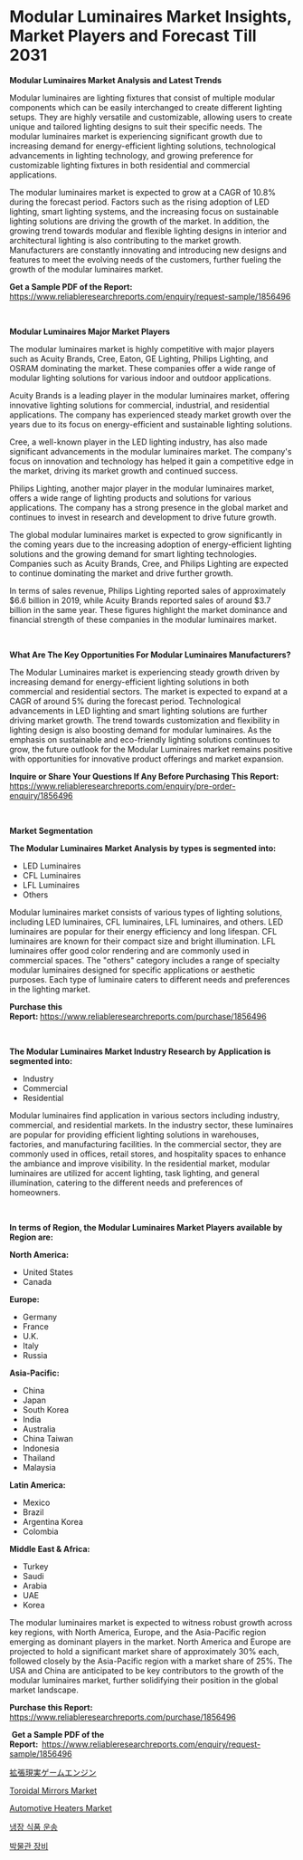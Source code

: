 <p><h1>Modular Luminaires Market Insights, Market Players and Forecast Till 2031</h1></p><p><strong>Modular Luminaires Market Analysis and Latest Trends</strong></p>
<p><p>Modular luminaires are lighting fixtures that consist of multiple modular components which can be easily interchanged to create different lighting setups. They are highly versatile and customizable, allowing users to create unique and tailored lighting designs to suit their specific needs. The modular luminaires market is experiencing significant growth due to increasing demand for energy-efficient lighting solutions, technological advancements in lighting technology, and growing preference for customizable lighting fixtures in both residential and commercial applications.</p><p>The modular luminaires market is expected to grow at a CAGR of 10.8% during the forecast period. Factors such as the rising adoption of LED lighting, smart lighting systems, and the increasing focus on sustainable lighting solutions are driving the growth of the market. In addition, the growing trend towards modular and flexible lighting designs in interior and architectural lighting is also contributing to the market growth. Manufacturers are constantly innovating and introducing new designs and features to meet the evolving needs of the customers, further fueling the growth of the modular luminaires market.</p></p>
<p><strong>Get a Sample PDF of the Report:&nbsp;</strong> <a href="https://www.reliableresearchreports.com/enquiry/request-sample/1856496">https://www.reliableresearchreports.com/enquiry/request-sample/1856496</a></p>
<p>&nbsp;</p>
<p><strong>Modular Luminaires Major Market Players</strong></p>
<p><p>The modular luminaires market is highly competitive with major players such as Acuity Brands, Cree, Eaton, GE Lighting, Philips Lighting, and OSRAM dominating the market. These companies offer a wide range of modular lighting solutions for various indoor and outdoor applications.</p><p>Acuity Brands is a leading player in the modular luminaires market, offering innovative lighting solutions for commercial, industrial, and residential applications. The company has experienced steady market growth over the years due to its focus on energy-efficient and sustainable lighting solutions.</p><p>Cree, a well-known player in the LED lighting industry, has also made significant advancements in the modular luminaires market. The company's focus on innovation and technology has helped it gain a competitive edge in the market, driving its market growth and continued success.</p><p>Philips Lighting, another major player in the modular luminaires market, offers a wide range of lighting products and solutions for various applications. The company has a strong presence in the global market and continues to invest in research and development to drive future growth.</p><p>The global modular luminaires market is expected to grow significantly in the coming years due to the increasing adoption of energy-efficient lighting solutions and the growing demand for smart lighting technologies. Companies such as Acuity Brands, Cree, and Philips Lighting are expected to continue dominating the market and drive further growth.</p><p>In terms of sales revenue, Philips Lighting reported sales of approximately $6.6 billion in 2019, while Acuity Brands reported sales of around $3.7 billion in the same year. These figures highlight the market dominance and financial strength of these companies in the modular luminaires market.</p></p>
<p>&nbsp;</p>
<p><strong>What Are The Key Opportunities For Modular Luminaires Manufacturers?</strong></p>
<p><p>The Modular Luminaires market is experiencing steady growth driven by increasing demand for energy-efficient lighting solutions in both commercial and residential sectors. The market is expected to expand at a CAGR of around 5% during the forecast period. Technological advancements in LED lighting and smart lighting solutions are further driving market growth. The trend towards customization and flexibility in lighting design is also boosting demand for modular luminaires. As the emphasis on sustainable and eco-friendly lighting solutions continues to grow, the future outlook for the Modular Luminaires market remains positive with opportunities for innovative product offerings and market expansion.</p></p>
<p><strong>Inquire or Share Your Questions If Any Before Purchasing This Report:</strong> <a href="https://www.reliableresearchreports.com/enquiry/pre-order-enquiry/1856496">https://www.reliableresearchreports.com/enquiry/pre-order-enquiry/1856496</a></p>
<p>&nbsp;</p>
<p><strong>Market Segmentation</strong></p>
<p><strong>The Modular Luminaires Market Analysis by types is segmented into:</strong></p>
<p><ul><li>LED Luminaires</li><li>CFL Luminaires</li><li>LFL Luminaires</li><li>Others</li></ul></p>
<p><p>Modular luminaires market consists of various types of lighting solutions, including LED luminaires, CFL luminaires, LFL luminaires, and others. LED luminaires are popular for their energy efficiency and long lifespan. CFL luminaires are known for their compact size and bright illumination. LFL luminaires offer good color rendering and are commonly used in commercial spaces. The "others" category includes a range of specialty modular luminaires designed for specific applications or aesthetic purposes. Each type of luminaire caters to different needs and preferences in the lighting market.</p></p>
<p><strong>Purchase this Report:&nbsp;</strong><a href="https://www.reliableresearchreports.com/purchase/1856496">https://www.reliableresearchreports.com/purchase/1856496</a></p>
<p>&nbsp;</p>
<p><strong>The Modular Luminaires Market Industry Research by Application is segmented into:</strong></p>
<p><ul><li>Industry</li><li>Commercial</li><li>Residential</li></ul></p>
<p><p>Modular luminaires find application in various sectors including industry, commercial, and residential markets. In the industry sector, these luminaires are popular for providing efficient lighting solutions in warehouses, factories, and manufacturing facilities. In the commercial sector, they are commonly used in offices, retail stores, and hospitality spaces to enhance the ambiance and improve visibility. In the residential market, modular luminaires are utilized for accent lighting, task lighting, and general illumination, catering to the different needs and preferences of homeowners.</p></p>
<p>&nbsp;</p>
<p><strong>In terms of Region, the Modular Luminaires Market Players available by Region are:</strong></p>
<p>
    <p> <strong> North America: </strong>
        <ul>
            <li>United States</li>
            <li>Canada</li>
        </ul>
        </p> 
    <p> <strong> Europe: </strong>
        <ul>
            <li>Germany</li>
            <li>France</li>
            <li>U.K.</li>
            <li>Italy</li>
            <li>Russia</li>
        </ul>
        </p> 
    <p> <strong> Asia-Pacific: </strong>
        <ul>
            <li>China</li>
            <li>Japan</li>
            <li>South Korea</li>
            <li>India</li>
            <li>Australia</li>
            <li>China Taiwan</li>
            <li>Indonesia</li>
            <li>Thailand</li>
            <li>Malaysia</li>
        </ul>
        </p> 
    <p> <strong> Latin America: </strong>
        <ul>
            <li>Mexico</li>
            <li>Brazil</li>
            <li>Argentina Korea</li>
            <li>Colombia</li>
        </ul>
        </p> 
    <p> <strong> Middle East & Africa: </strong>
        <ul>
            <li>Turkey</li>
            <li>Saudi</li>
            <li>Arabia</li>
            <li>UAE</li>
            <li>Korea</li>
        </ul>
    </p>
    </p>
<p><p>The modular luminaires market is expected to witness robust growth across key regions, with North America, Europe, and the Asia-Pacific region emerging as dominant players in the market. North America and Europe are projected to hold a significant market share of approximately 30% each, followed closely by the Asia-Pacific region with a market share of 25%. The USA and China are anticipated to be key contributors to the growth of the modular luminaires market, further solidifying their position in the global market landscape.</p></p>
<p><strong>Purchase this Report: </strong><a href="https://www.reliableresearchreports.com/purchase/1856496">https://www.reliableresearchreports.com/purchase/1856496</a></p>
<p>&nbsp;<strong>Get a Sample PDF of the Report:&nbsp;&nbsp;</strong><a href="https://www.reliableresearchreports.com/enquiry/request-sample/1856496">https://www.reliableresearchreports.com/enquiry/request-sample/1856496</a></p>
<p><strong></strong></p>
<p><p><a href="https://github.com/ddwcuskozol07187/Market-Research-Report-List-1/blob/main/398859510399.md">拡張現実ゲームエンジン</a></p><p><a href="https://github.com/jodemen/Market-Research-Report-List-2/blob/main/toroidal-mirrors-market.md">Toroidal Mirrors Market</a></p><p><a href="https://issuu.com/reportprime-2/docs/automotive-heaters-market-size-2030.pptx">Automotive Heaters Market</a></p><p><a href="https://medium.com/@pepo3k/%EB%83%89%EC%9E%A5%EC%8B%9D%ED%92%88-%EC%9A%B4%EC%86%A1-%EC%8B%9C%EC%9E%A5-%EA%B7%9C%EB%AA%A8-%EB%B0%8F-%EC%8B%9C%EC%9E%A5-%EB%8F%99%ED%96%A5-%EC%99%84%EC%A0%84%ED%95%9C-%EC%82%B0%EC%97%85-%EA%B0%9C%EC%9A%94-2024%EB%85%84%EB%B6%80%ED%84%B0-2031%EB%85%84%EA%B9%8C%EC%A7%80-4d5eee74c047">냉장 식품 운송</a></p><p><a href="https://github.com/rsg307664904/Market-Research-Report-List-1/blob/main/47255259651.md">박물관 장비</a></p></p>